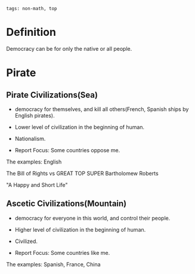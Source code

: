 ```
tags: non-math, top
```
# Definition

Democracy can be for only the native or all people.

# Pirate

## Pirate Civilizations(Sea)

- democracy for themselves, and kill all others(French, Spanish ships by English pirates).

- Lower level of civilization in the beginning of human.

- Nationalism.

- Report Focus: Some countries oppose me.

The examples: English

The Bill of Rights vs GREAT TOP SUPER Bartholomew Roberts

"A Happy and Short Life"

## Ascetic Civilizations(Mountain)

- democracy for everyone in this world, and control their people.

- Higher level of civilization in the beginning of human.

- Civilized.

- Report Focus: Some countries like me.

The examples: Spanish, France, China

<!--
La démocratie en Allemagne / France est meilleure pour la Chine. Espagnol, français, allemand
-->